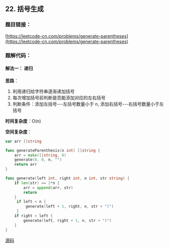 ## 22. 括号生成

### 题目链接：

[https://leetcode-cn.com/problems/generate-parentheses](https://leetcode-cn.com/problems/generate-parentheses)

### 题解代码：

#### 解法一： 递归

**思路**：

1. 利用递归给字符串逐渐递加括号
2. 每次增加括号前判断是否能添加对应的左右括号
3. 判断条件：添加左括号---左括号数量小于 n, 添加右括号---右括号数量小于左括号

**时间复杂度**：O(n)

**空间复杂度**：

```go
var arr []string

func generateParenthesis(n int) []string {
	arr = make([]string, 0)
	generate(0, 0, n, "")
	return arr
}

func generate(left int, right int, n int, str string) {
	if len(str) == 2*n {
		arr = append(arr, str)
		return
	}
	 if left < n {
		 generate(left + 1, right, n, str + "(")
	 }
	if right < left {
		generate(left, right + 1, n, str + ")")
	}
}
```

[源码](generate_parentheses.go)


